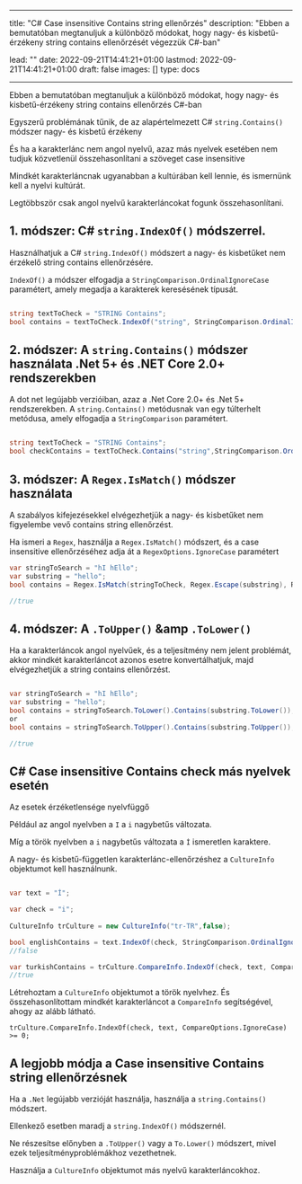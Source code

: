 
---
title: "C# Case insensitive Contains string ellenőrzés"
description: "Ebben a bemutatóban megtanuljuk a különböző módokat, hogy nagy- és kisbetű-érzékeny string contains ellenőrzését végezzük C#-ban"

lead: ""
date: 2022-09-21T14:41:21+01:00
lastmod: 2022-09-21T14:41:21+01:00
draft: false
images: []
type: docs

---


Ebben a bemutatóban megtanuljuk a különböző módokat, hogy nagy- és kisbetű-érzékeny string contains ellenőrzés C#-ban 

Egyszerű problémának tűnik, de az alapértelmezett C# `string.Contains()` módszer nagy- és kisbetű érzékeny 

És ha a karakterlánc nem angol nyelvű, azaz más nyelvek esetében nem tudjuk közvetlenül összehasonlítani a szöveget case insensitive 

Mindkét karakterláncnak ugyanabban a kultúrában kell lennie, és ismernünk kell a nyelvi kultúrát.

Legtöbbször csak angol nyelvű karakterláncokat fogunk összehasonlítani.

## 1. módszer: C# `string.IndexOf()` módszerrel.

Használhatjuk a C# `string.IndexOf()` módszert a nagy- és kisbetűket nem érzékelő string contains ellenőrzésére.

`IndexOf()` a módszer elfogadja a `StringComparison.OrdinalIgnoreCase` paramétert, amely megadja a karakterek keresésének típusát.

```csharp

string textToCheck = "STRING Contains";
bool contains = textToCheck.IndexOf("string", StringComparison.OrdinalIgnoreCase) >= 0;

```

## 2. módszer: A `string.Contains()` módszer használata .Net 5+ és .NET Core 2.0+ rendszerekben

A dot net legújabb verzióiban, azaz a .Net Core 2.0+ és .Net 5+ rendszerekben. A `string.Contains()` metódusnak van egy túlterhelt metódusa, amely elfogadja a `StringComparison` paramétert.

```csharp

string textToCheck = "STRING Contains";
bool checkContains = textToCheck.Contains("string",StringComparison.OrdinalIgnoreCase);

```

## 3. módszer: A `Regex.IsMatch()` módszer használata

A szabályos kifejezésekkel elvégezhetjük a nagy- és kisbetűket nem figyelembe vevő contains string ellenőrzést.

Ha ismeri a `Regex`, használja a `Regex.IsMatch()` módszert, és a case insensitive ellenőrzéséhez adja át a `RegexOptions.IgnoreCase` paramétert 

```csharp
var stringToSearch = "hI hEllo";
var substring = "hello";
bool contains = Regex.IsMatch(stringToCheck, Regex.Escape(substring), RegexOptions.IgnoreCase);

//true

```

## 4. módszer: A `.ToUpper()` &amp `.ToLower()`

Ha a karakterláncok angol nyelvűek, és a teljesítmény nem jelent problémát, akkor mindkét karakterláncot azonos esetre konvertálhatjuk, majd elvégezhetjük a string contains ellenőrzést.

```csharp

var stringToSearch = "hI hEllo";
var substring = "hello";
bool contains = stringToSearch.ToLower().Contains(substring.ToLower());
or 
bool contains = stringToSearch.ToUpper().Contains(substring.ToUpper());

//true

```
## C# Case insensitive Contains check más nyelvek esetén

Az esetek érzéketlensége nyelvfüggő 

Például az angol nyelvben a `I` a `i` nagybetűs változata.

Míg a török nyelvben a `i` nagybetűs változata a `İ` ismeretlen karaktere.

A nagy- és kisbetű-független karakterlánc-ellenőrzéshez a `CultureInfo` objektumot kell használnunk.


```csharp

var text = "İ";

var check = "i";
            
CultureInfo trCulture = new CultureInfo("tr-TR",false);

bool englishContains = text.IndexOf(check, StringComparison.OrdinalIgnoreCase) >= 0;
//false

var turkishContains = trCulture.CompareInfo.IndexOf(check, text, CompareOptions.IgnoreCase) >= 0;
//true
```

Létrehoztam a `CultureInfo` objektumot a török nyelvhez. És összehasonlítottam mindkét karakterláncot a `CompareInfo` segítségével, ahogy az alább látható.

```
trCulture.CompareInfo.IndexOf(check, text, CompareOptions.IgnoreCase) >= 0;
```

## A legjobb módja a Case insensitive Contains string ellenőrzésnek

Ha a `.Net` legújabb verzióját használja, használja a `string.Contains()` módszert.

Ellenkező esetben maradj a `string.IndexOf()` módszernél.

Ne részesítse előnyben a `.ToUpper()` vagy a `To.Lower()` módszert, mivel ezek teljesítményproblémákhoz vezethetnek.

Használja a `CultureInfo` objektumot más nyelvű karakterláncokhoz.

